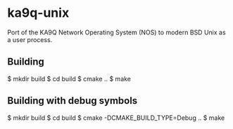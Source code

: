 # ka9q-unix
Port of the KA9Q Network Operating System (NOS) to modern BSD Unix as a user process.

## Building

$ mkdir build
$ cd build
$ cmake ..
$ make

## Building with debug symbols

$ mkdir build
$ cd build
$ cmake -DCMAKE_BUILD_TYPE=Debug ..
$ make

